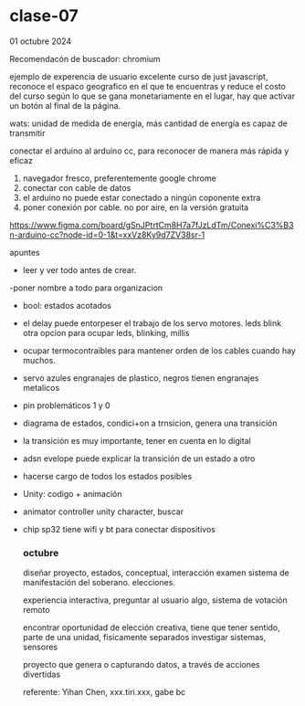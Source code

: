 # clase-07

01 octubre 2024 

Recomendacón de buscador:  chromium 

ejemplo de experencia de usuario excelente curso de just javascript, reconoce el espaco geografico en el que te encuentras y reduce el costo del curso según lo que se gana monetariamente en el lugar, hay que activar un botón al final de la página. 

wats: unidad de medida de energía, más cantidad de energía es capaz de transmitir

conectar el arduino al arduino cc, para reconocer de manera más rápida y eficaz 
1. navegador fresco, preferentemente google chrome
2. conectar con cable de datos
3. el arduino no puede estar conectado a ningún coponente extra
4. poner conexión por cable. no por aire, en la versión gratuita

https://www.figma.com/board/gSnJPtrtCm8H7a7fJzLdTm/Conexi%C3%B3n-arduino-cc?node-id=0-1&t=xxVz8Ky9d7ZV38sr-1

apuntes 
- leer y ver todo antes de crear.
  
-poner nombre a todo para organizacion 

- bool: estados acotados
  
- el delay puede entorpeser el trabajo de los servo motores. 
leds blink otra opcion para ocupar leds, blinking, millis 

- ocupar termocontraibles para mantener orden de los cables cuando hay muchos. 

- servo azules engranajes de plastico, negros tienen engranajes metalicos 

- pin problemáticos 1 y 0 

- diagrama de estados, condici+on a trnsicion, genera una transición 

- la transición es muy importante, tener en cuenta en lo digital

- adsn evelope puede explicar la transición de un estado a otro

- hacerse cargo de todos los estados posibles 

- Unity: codigo + animación 

- animator controller unity character, buscar
  
- chip sp32 tiene wifi y bt para conectar dispositivos

  ### octubre

  diseñar proyecto, estados, conceptual, interacción
  examen sistema de manifestación del soberano. elecciones.

  experiencia interactiva, preguntar al usuario algo, sistema de votación remoto
  
  encontrar oportunidad de elección creativa, tiene que tener sentido, parte de una unidad, fisicamente separados
  investigar sistemas, sensores

  proyecto que genera o capturando datos, a través de acciones divertidas

  referente: Yihan Chen, xxx.tiri.xxx, gabe bc


  
